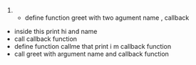 1. - define function greet with two agument name , callback
  - inside this print hi and name
  - call callback function
  - define function callme that print i m callback function
  - call greet with argument name and callback function